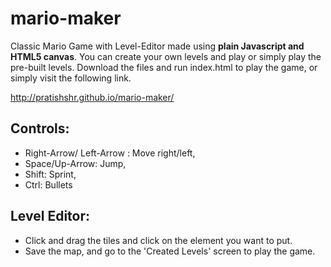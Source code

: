 # mario-maker
Classic Mario Game with Level-Editor made using **plain Javascript and HTML5 canvas**.
You can create your own levels and play or simply play the pre-built levels.
Download the files and run index.html to play the game, 
or simply visit the following link.

http://pratishshr.github.io/mario-maker/

## Controls:

* Right-Arrow/ Left-Arrow : Move right/left,
* Space/Up-Arrow: Jump,
* Shift: Sprint,
* Ctrl: Bullets

## Level Editor:
* Click and drag the tiles and click on the element you want to put.
* Save the map, and go to the 'Created Levels' screen to play the game.